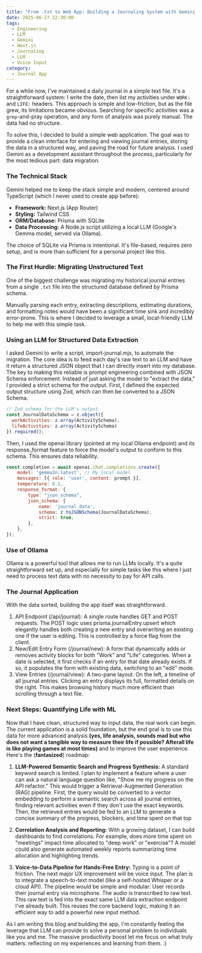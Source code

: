 ```yaml
---
title: "From .txt to Web App: Building a Journaling System with Gemini's Help"
date: 2025-06-27 22:30:00
tags: 
  - Engineering
  - LLM
  - Gemini
  - Next.js
  - Journaling
  - LLM
  - Voice Input
category:
  - Journal App
---
```


For a while now, I've maintained a daily journal in a simple text file. It's a straightforward system: I write the date, then list my activities under `WORK:` and `LIFE:` headers. This approach is simple and low-friction, but as the file grew, its limitations became obvious. Searching for specific activities was a `grep`-and-pray operation, and any form of analysis was purely manual. The data had no structure.

<!-- more -->

To solve this, I decided to build a simple web application. The goal was to provide a clean interface for entering and viewing journal entries, storing the data in a structured way, and paving the road for future analysis. I used Gemini as a development assistant throughout the process, particularly for the most tedious part: data migration.

### The Technical Stack

Gemini helped me to keep the stack simple and modern, centered around TypeScript (which I never used to create app before):
*   **Framework:** Next.js (App Router)
*   **Styling:** Tailwind CSS
*   **ORM/Database:** Prisma with SQLite
*   **Data Processing:** A Node.js script utilizing a local LLM (Google's Gemma model, served via Ollama).

The choice of SQLite via Prisma is intentional. It's file-based, requires zero setup, and is more than sufficient for a personal project like this.

### The First Hurdle: Migrating Unstructured Text

One of the biggest challenge was migrating my historical journal entries from a single `.txt` file into the structured database defined by Prisma schema.

Manually parsing each entry, extracting descriptions, estimating durations, and formatting notes would have been a significant time sink and incredibly error-prone. This is where I decided to leverage a small, local-friendly LLM to help me with this simple task.

### Using an LLM for Structured Data Extraction
I asked Gemini to write a script, import-journal.mjs, to automate the migration. The core idea is to feed each day's raw text to an LLM and have it return a structured JSON object that I can directly insert into my database.
The key to making this reliable is prompt engineering combined with JSON Schema enforcement. Instead of just asking the model to "extract the data," I provided a strict schema for the output.
First, I defined the expected output structure using Zod, which can then be converted to a JSON Schema.

```javascript
// Zod schema for the LLM's output
const JournalDataSchema = z.object({
  workActivities: z.array(ActivitySchema),
  lifeActivities: z.array(ActivitySchema)
}).required();
```

Then, I used the openai library (pointed at my local Ollama endpoint) and its response_format feature to force the model's output to conform to this schema. This ensures data reliability.

```javascript
const completion = await openai.chat.completions.create({
    model: 'gemma3n:latest', // My local model
    messages: [{ role: 'user', content: prompt }],
    temperature: 0.1,
    response_format: {
        type: "json_schema",
        json_schema: {
            name: 'journal_data',
            schema: z.toJSONSchema(JournalDataSchema),
            strict: true,
        },
    },
});
```
### Use of Ollama

Ollama is a powerful tool that allows me to run LLMs locally. It's a quite straightforward set up, and especially for simple tasks like this where I just need to process text data with no necessity to pay for API calls.

### The Journal Application
With the data sorted, building the app itself was straightforward.
1. API Endpoint (/api/journal): A single route handles GET and POST requests. The POST logic uses prisma.journalEntry.upsert which elegantly handles both creating a new entry and overwriting an existing one if the user is editing. This is controlled by a force flag from the client.
2. New/Edit Entry Form (/journal/new): A form that dynamically adds or removes activity blocks for both "Work" and "Life" categories. When a date is selected, it first checks if an entry for that date already exists. If so, it populates the form with existing data, switching to an "edit" mode.
3. View Entries (/journal/view): A two-pane layout. On the left, a timeline of all journal entries. Clicking an entry displays its full, formatted details on the right. This makes browsing history much more efficient than scrolling through a text file.

### Next Steps: Quantifying Life with ML
Now that I have clean, structured way to input data, the real work can begin. The current application is a solid foundation, but the end goal is to use this data for more advanced analysis **(yes, life analysis, sounds mad but who does not want a tangible way to measure their life if possible? Afterall life is like playing games at most times)** and to improve the user experience. Here's the (**fantasized**) roadmap:

1. **LLM-Powered Semantic Search and Progress Synthesis:** A standard keyword search is limited. I plan to implement a feature where a user can ask a natural language question like, "Show me my progress on the API refactor." This would trigger a Retrieval-Augmented Generation (RAG) pipeline. First, the query would be converted to a vector embedding to perform a semantic search across all journal entries, finding relevant activities even if they don't use the exact keywords. Then, the retrieved entries would be fed to an LLM to generate a concise summary of the progress, blockers, and time spent on that top

2. **Correlation Analysis and Reporting:** 
With a growing dataset, I can build dashboards to find correlations. For example, does more time spent on "meetings" impact time allocated to "deep work" or "exercise"? A model could also generate automated weekly reports summarizing time allocation and highlighting trends.

3. **Voice-to-Data Pipeline for Hands-Free Entry:** Typing is a point of friction. The next major UX improvement will be voice input. The plan is to integrate a speech-to-text model (like a self-hosted Whisper or a cloud API). The pipeline would be simple and modular:
User records their journal entry via microphone.
The audio is transcribed to raw text.
This raw text is fed into the exact same LLM data extraction endpoint I've already built.
This reuses the core backend logic, making it an efficient way to add a powerful new input method.

As I am writing this blog and building the app, I'm constantly feeling the leverage that LLM can provide to solve a personal problem to individuals like you and me. The massive productivity boost let me focus on what truly matters: reflecting on my experiences and learning from them. :)